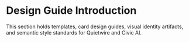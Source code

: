 # Design Guide Introduction

This section holds templates, card design guides, visual identity artifacts, and semantic style standards for Quietwire and Civic AI.
